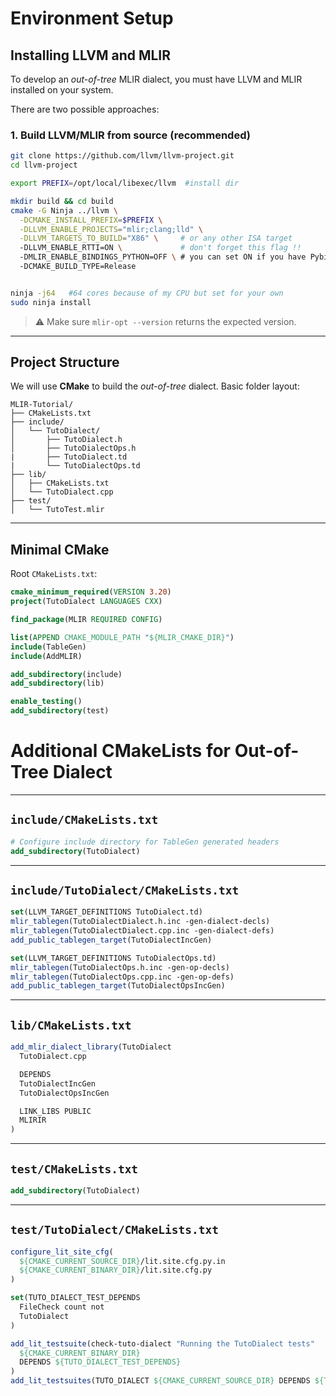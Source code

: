 
# Environment Setup

## Installing LLVM and MLIR

To develop an _out-of-tree_ MLIR dialect, you must have LLVM and MLIR installed on your system.

There are two possible approaches:
### 1. Build LLVM/MLIR from source (recommended)

```bash
git clone https://github.com/llvm/llvm-project.git
cd llvm-project

export PREFIX=/opt/local/libexec/llvm  #install dir

mkdir build && cd build
cmake -G Ninja ../llvm \
  -DCMAKE_INSTALL_PREFIX=$PREFIX \
  -DLLVM_ENABLE_PROJECTS="mlir;clang;lld" \
  -DLLVM_TARGETS_TO_BUILD="X86" \     # or any other ISA target
  -DLLVM_ENABLE_RTTI=ON \             # don't forget this flag !!
  -DMLIR_ENABLE_BINDINGS_PYTHON=OFF \ # you can set ON if you have Pybind11
  -DCMAKE_BUILD_TYPE=Release


ninja -j64   #64 cores because of my CPU but set for your own
sudo ninja install
```

> ⚠️ Make sure `mlir-opt --version` returns the expected version.

---

## Project Structure

We will use **CMake** to build the _out-of-tree_ dialect. Basic folder layout:

```
MLIR-Tutorial/
├── CMakeLists.txt
├── include/
│   └── TutoDialect/
│       ├── TutoDialect.h
│       ├── TutoDialectOps.h
|       ├── TutoDialect.td
|		└── TutoDialectOps.td
├── lib/
│   ├── CMakeLists.txt
│   └── TutoDialect.cpp
├── test/
│   └── TutoTest.mlir
```

---

## Minimal CMake

Root `CMakeLists.txt`:

```cmake
cmake_minimum_required(VERSION 3.20)
project(TutoDialect LANGUAGES CXX)

find_package(MLIR REQUIRED CONFIG)

list(APPEND CMAKE_MODULE_PATH "${MLIR_CMAKE_DIR}")
include(TableGen)
include(AddMLIR)

add_subdirectory(include)
add_subdirectory(lib)

enable_testing()
add_subdirectory(test)
```

# Additional CMakeLists for Out-of-Tree Dialect

---

## `include/CMakeLists.txt`

```cmake
# Configure include directory for TableGen generated headers
add_subdirectory(TutoDialect)
```

---

## `include/TutoDialect/CMakeLists.txt`

```cmake
set(LLVM_TARGET_DEFINITIONS TutoDialect.td)
mlir_tablegen(TutoDialectDialect.h.inc -gen-dialect-decls)
mlir_tablegen(TutoDialectDialect.cpp.inc -gen-dialect-defs)
add_public_tablegen_target(TutoDialectIncGen)

set(LLVM_TARGET_DEFINITIONS TutoDialectOps.td)
mlir_tablegen(TutoDialectOps.h.inc -gen-op-decls)
mlir_tablegen(TutoDialectOps.cpp.inc -gen-op-defs)
add_public_tablegen_target(TutoDialectOpsIncGen)
```

---

## `lib/CMakeLists.txt`

```cmake
add_mlir_dialect_library(TutoDialect
  TutoDialect.cpp

  DEPENDS
  TutoDialectIncGen
  TutoDialectOpsIncGen

  LINK_LIBS PUBLIC
  MLIRIR
)
```

---

## `test/CMakeLists.txt`

```cmake
add_subdirectory(TutoDialect)
```

---

## `test/TutoDialect/CMakeLists.txt`

```cmake
configure_lit_site_cfg(
  ${CMAKE_CURRENT_SOURCE_DIR}/lit.site.cfg.py.in
  ${CMAKE_CURRENT_BINARY_DIR}/lit.site.cfg.py
)

set(TUTO_DIALECT_TEST_DEPENDS
  FileCheck count not
  TutoDialect
)

add_lit_testsuite(check-tuto-dialect "Running the TutoDialect tests"
  ${CMAKE_CURRENT_BINARY_DIR}
  DEPENDS ${TUTO_DIALECT_TEST_DEPENDS}
)
add_lit_testsuites(TUTO_DIALECT ${CMAKE_CURRENT_SOURCE_DIR} DEPENDS ${TUTO_DIALECT_TEST_DEPENDS})
```